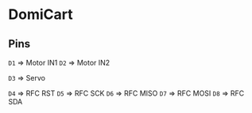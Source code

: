# DomiCart

## Pins

`D1` => Motor IN1
`D2` => Motor IN2

`D3` => Servo

`D4` => RFC RST
`D5` => RFC SCK
`D6` => RFC MISO
`D7` => RFC MOSI
`D8` => RFC SDA

